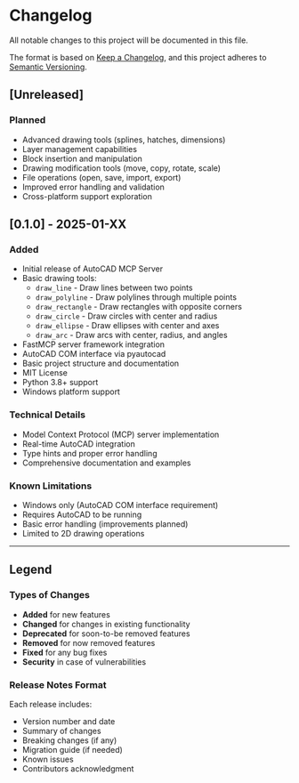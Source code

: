# Changelog

All notable changes to this project will be documented in this file.

The format is based on [Keep a Changelog](https://keepachangelog.com/en/1.0.0/),
and this project adheres to [Semantic Versioning](https://semver.org/spec/v2.0.0.html).

## [Unreleased]

### Planned
- Advanced drawing tools (splines, hatches, dimensions)
- Layer management capabilities
- Block insertion and manipulation
- Drawing modification tools (move, copy, rotate, scale)
- File operations (open, save, import, export)
- Improved error handling and validation
- Cross-platform support exploration

## [0.1.0] - 2025-01-XX

### Added
- Initial release of AutoCAD MCP Server
- Basic drawing tools:
  - `draw_line` - Draw lines between two points
  - `draw_polyline` - Draw polylines through multiple points
  - `draw_rectangle` - Draw rectangles with opposite corners
  - `draw_circle` - Draw circles with center and radius
  - `draw_ellipse` - Draw ellipses with center and axes
  - `draw_arc` - Draw arcs with center, radius, and angles
- FastMCP server framework integration
- AutoCAD COM interface via pyautocad
- Basic project structure and documentation
- MIT License
- Python 3.8+ support
- Windows platform support

### Technical Details
- Model Context Protocol (MCP) server implementation
- Real-time AutoCAD integration
- Type hints and proper error handling
- Comprehensive documentation and examples

### Known Limitations
- Windows only (AutoCAD COM interface requirement)
- Requires AutoCAD to be running
- Basic error handling (improvements planned)
- Limited to 2D drawing operations

---

## Legend

### Types of Changes
- **Added** for new features
- **Changed** for changes in existing functionality
- **Deprecated** for soon-to-be removed features
- **Removed** for now removed features
- **Fixed** for any bug fixes
- **Security** in case of vulnerabilities

### Release Notes Format
Each release includes:
- Version number and date
- Summary of changes
- Breaking changes (if any)
- Migration guide (if needed)
- Known issues
- Contributors acknowledgment
